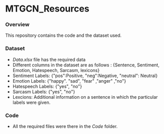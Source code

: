 # MTGCN_Resources

### Overview
This repository contains the code and the dataset used.

### Dataset
* *Data.xlsx* file has the required data
* Different columns in the dataset are as follows : {Sentence, Sentiment, Emotion, Hatespeech, Sarcasm, lexicons}
* Sentiment Labels: {"pos":Positive, "neg":Negative, "neutral": Neutral}
* Emotion Labels: {"happy". "sad", "fear" ,"anger" ,"no"}
* Hatespeech Labels: {"yes", "no"}
* Sarcasm Labels: {"yes", "no"}
* Lexcions: Additional information on a sentence in which the particular labels  were given.

### Code
* All the required files were there in the *Code* folder.

